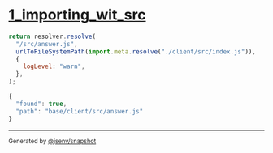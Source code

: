 # [1_importing_wit_src](../../leading_slash.test.mjs#L16)

```js
return resolver.resolve(
  "/src/answer.js",
  urlToFileSystemPath(import.meta.resolve("./client/src/index.js")),
  {
    logLevel: "warn",
  },
);
```

```js
{
  "found": true,
  "path": "base/client/src/answer.js"
}
```

---

<sub>
  Generated by <a href="https://github.com/jsenv/core/tree/main/packages/tooling/snapshot">@jsenv/snapshot</a>
</sub>
